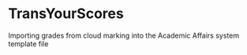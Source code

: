 # TransYourScores
Importing grades from cloud marking into the Academic Affairs system template file
